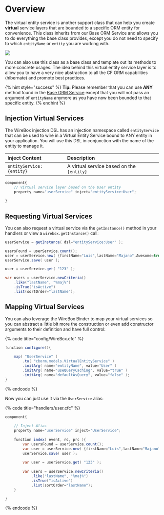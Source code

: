 # Overview

The virtual entity service is another support class that can help you create **virtual** service layers that are bounded to a specific ORM entity for convenience. This class inherits from our Base ORM Service and allows you to do everything the base class provides, except you do not need to specify to which `entityName` or `entity` you are working with. 

![](https://github.com/ColdBox/cbox-cborm/wiki/VirtualEntityService.jpg)

You can also use this class as a base class and template out its methods to more concrete usages. The idea behind this virtual entity service layer is to allow you to have a very nice abstraction to all the CF ORM capabilities \(hibernate\) and promote best practices.

{% hint style="success" %}
**Tip:** Please remember that you can use **ANY** method found in the [Base ORM Service](../getting-started/overview.md#base-orm-service) except that you will not pass an argument of `entityName` anymore as you have now been bounded to that specific entity.
{% endhint %}

## Injection Virtual Services

The WireBox injection DSL has an injection namespace called `entityService` that can be used to wire in a Virtual Entity Service bound to ANY entity in your application. You will use this DSL in conjunction with the name of the entity to manage it.

| Inject Content | Description |
| :--- | :--- |
| `entityService:{entity}` | A virtual service based on the `{entity}` |

```javascript
component{
    // Virtual service layer based on the User entity
    property name="userService" inject="entityService:User";
    
}
```

## Requesting Virtual Services

You can also request a virtual service via the `getInstance()` method in your handlers or view a `wirebox.getInstance()` call:

```java
userService = getInstance( dsl="entityService:User" );

usersFound = userService.count();
user = userService.new( {firstName="Luis",lastName="Majano",Awesome=true} );
userService.save( user );

user = userService.get( "123" );

var users = userService.newCriteria()
    .like("lastName", "%maj%")
    .isTrue("isActive")
    .list(sortOrder="lastName");
```

## Mapping Virtual Services

You can also leverage the WireBox Binder to map your virtual services so you can abstract a little bit more the construction or even add constructor arguments to their definition and have full control:

{% code title="config/WireBox.cfc" %}
```java
function configure(){
    
    map( "UserService" )
        .to( "cborm.models.VirtualEntityService" )
        .initArg( name="entityName", value="User" )
        .initArg( name="useQueryCaching", value="true" )
        .initArg( name="defaultAsQuery", value="false" );
}
```
{% endcode %}

Now you can just use it via the `UserService` alias:

{% code title="handlers/user.cfc" %}
```java
component{
    
    // Inject Alias
    property name="userService" inject="UserService";
    
    function index( event, rc, prc ){
        var usersFound = userService.count();
        var user = userService.new( {firstName="Luis",lastName="Majano",Awesome=true} );
        userService.save( user );
        
        var user = userService.get( "123" );
        
        var users = userService.newCriteria()
            .like("lastName", "%maj%")
            .isTrue("isActive")
            .list(sortOrder="lastName");
    }

}
```
{% endcode %}

